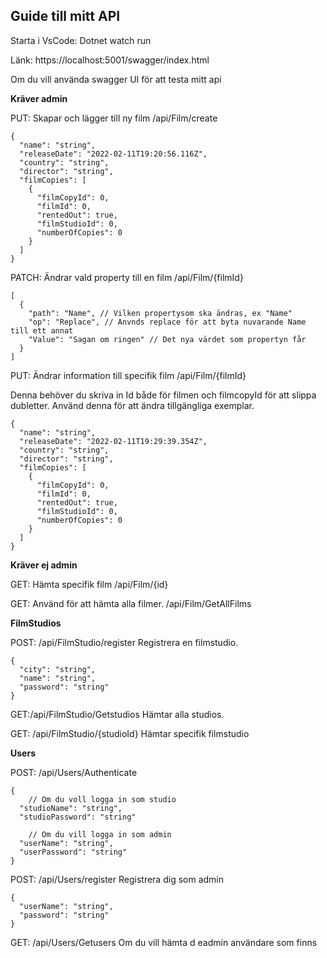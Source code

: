 ## Guide till mitt API

Starta i VsCode: Dotnet watch run

Länk: https://localhost:5001/swagger/index.html

Om du vill använda swagger UI för att testa mitt api

**Kräver admin**

PUT: Skapar och lägger till ny film
/api/Film/create

```
{
  "name": "string",
  "releaseDate": "2022-02-11T19:20:56.116Z",
  "country": "string",
  "director": "string",
  "filmCopies": [
    {
      "filmCopyId": 0,
      "filmId": 0,
      "rentedOut": true,
      "filmStudioId": 0,
      "numberOfCopies": 0
    }
  ]
}
```

PATCH: Ändrar vald property till en film
/api/Film/{filmId}

```
[
  {
    "path": "Name", // Vilken propertysom ska ändras, ex "Name"
    "op": "Replace", // Anvnds replace för att byta nuvarande Name till ett annat
    "Value": "Sagan om ringen" // Det nya värdet som propertyn får
  }
]
```

PUT: Ändrar information till specifik film
/api/Film/{filmId}

Denna behöver du skriva in Id både för filmen och filmcopyId för att slippa dubletter. Använd denna för att ändra tillgängliga exemplar.

```
{
  "name": "string",
  "releaseDate": "2022-02-11T19:29:39.354Z",
  "country": "string",
  "director": "string",
  "filmCopies": [
    {
      "filmCopyId": 0,
      "filmId": 0,
      "rentedOut": true,
      "filmStudioId": 0,
      "numberOfCopies": 0
    }
  ]
}
```

**Kräver ej admin**

GET: Hämta specifik film
/api/Film/{id}

GET: Använd för att hämta alla filmer.
/api/Film/GetAllFilms


**FilmStudios**

POST: /api/FilmStudio/register
Registrera en filmstudio.

```
{
  "city": "string",
  "name": "string",
  "password": "string"
}
```

GET:/api/FilmStudio/Getstudios
Hämtar alla studios.

GET: /api/FilmStudio/{studioId}
Hämtar specifik filmstudio

**Users**

POST: /api/Users/Authenticate

```
{
    // Om du voll logga in som studio
  "studioName": "string",
  "studioPassword": "string"

    // Om du vill logga in som admin
  "userName": "string",
  "userPassword": "string"
}
```

POST: /api/Users/register
Registrera dig som admin

```
{
  "userName": "string",
  "password": "string"
}
```

GET: /api/Users/Getusers
Om du vill hämta d eadmin användare som finns
